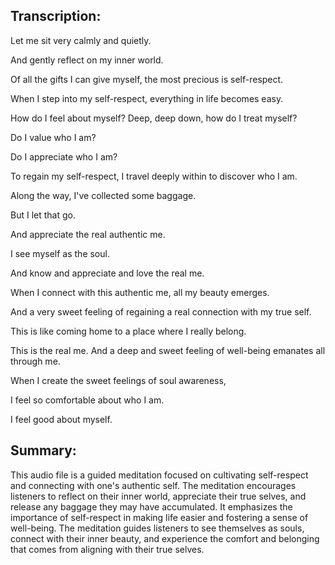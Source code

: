 ## Transcription:

Let me sit very calmly and quietly.

And gently reflect on my inner world.

Of all the gifts I can give myself, the most precious is self-respect.

When I step into my self-respect, everything in life becomes easy.

How do I feel about myself? Deep, deep down, how do I treat myself?

Do I value who I am?

Do I appreciate who I am?

To regain my self-respect, I travel deeply within to discover who I am.

Along the way, I've collected some baggage.

But I let that go.

And appreciate the real authentic me.

I see myself as the soul.

And know and appreciate and love the real me.

When I connect with this authentic me, all my beauty emerges.

And a very sweet feeling of regaining a real connection with my true self.

This is like coming home to a place where I really belong.

This is the real me. And a deep and sweet feeling of well-being emanates all through me.

When I create the sweet feelings of soul awareness,

I feel so comfortable about who I am.

I feel good about myself.

## Summary:

This audio file is a guided meditation focused on cultivating self-respect and connecting with one's authentic self. The meditation encourages listeners to reflect on their inner world, appreciate their true selves, and release any baggage they may have accumulated. It emphasizes the importance of self-respect in making life easier and fostering a sense of well-being. The meditation guides listeners to see themselves as souls, connect with their inner beauty, and experience the comfort and belonging that comes from aligning with their true selves.

